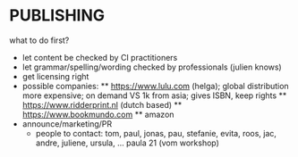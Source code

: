 PUBLISHING
====================================================================================================

what to do first?

* let content be checked by CI practitioners
* let grammar/spelling/wording checked by professionals (julien knows)
* get licensing right
* possible companies:
  ** https://www.lulu.com (helga); global distribution more expensive; on demand VS 1k from asia; gives ISBN, keep rights
  ** https://www.ridderprint.nl (dutch based)
  ** https://www.bookmundo.com
  ** amazon
* announce/marketing/PR
    * people to contact: tom, paul, jonas, pau, stefanie, evita, roos, jac, andre, juliene, ursula, ... paula 21 (vom workshop)
